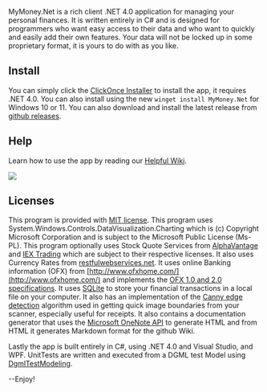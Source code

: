 
MyMoney.Net is a rich client .NET 4.0 application for managing your personal finances. It is
written entirely in C# and is designed for programmers who want easy access to their data and who
want to quickly and easily add their own features. Your data will not be locked up in some
proprietary format, it is yours to do with as you like.

## Install

You can simply click the [ClickOnce
Installer](https://lovettsoftwarestorage.blob.core.windows.net/downloads/MyMoney/publish.htm) to install the app, it requires
.NET 4.0.
You can also install using the new `winget install MyMoney.Net` for Windows 10 or 11.
You can also download and install the latest release from [github releases](https://github.com/clovett/MyMoney.Net/releases/).


## Help

Learn  how to use the app by reading our [Helpful Wiki](https://github.com/clovett/MyMoney.Net/wiki).

![](https://github.com/clovett/MyMoney.Net/wiki/Images/Home1.png)

## Licenses

This program is provided with [MIT license](https://opensource.org/licenses/MIT). This program uses
System.Windows.Controls.DataVisualization.Charting which is (c) Copyright Microsoft Corporation and
is subject to the Microsoft Public License (Ms-PL). This program optionally uses Stock Quote
Services from [AlphaVantage](https://www.alphavantage.co/) and [IEX
Trading](https://iextrading.com/) which are subject to their respective licenses. It also uses
Currency Rates from
[restfulwebservices.net](http://www.restfulwebservices.net/ServiceContracts/2008/01/ICurrencyService/GetCo).
It uses online Banking information (OFX) from [http://www.ofxhome.com/](http://www.ofxhome.com/)
and implements the [OFX 1.0 and 2.0 specifications](http://www.ofx.net/). It uses
[SQLite](http://sqlite.org/copyright.html) to store your financial transactions in a local file on
your computer. It also has an implementation of the [Canny edge
detection](https://en.wikipedia.org/wiki/Canny_edge_detector) algorithm used in getting quick image
boundaries from your scanner, especially useful for receipts. It also contains a documentation
generator that uses the [Microsoft OneNote API](http://dev.onenote.com/) to generate HTML and from
HTML it generates Markdown format for the github Wiki.

Lastly the app is built entirely in C#, using .NET 4.0 and Visual Studio, and WPF. UnitTests are written and executed from a DGML test Model using
[DgmlTestModeling](http://www.lovettsoftware.com/Downloads/DgmlTestModel/Readme.htm).

--Enjoy!
